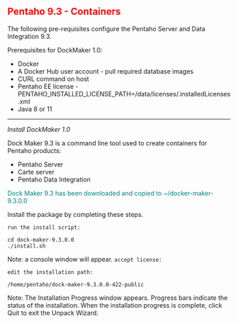 ## <font color='red'>Pentaho 9.3 - Containers</font>  

The following pre-requisites configure the Pentaho Server and Data Integration 9.3.

Prerequisites for DockMaker 1.0:
* Docker
* A Docker Hub user account - pull required database images
* CURL command on host
* Pentaho EE license - PENTAHO_INSTALLED_LICENSE_PATH=/data/licenses/.installedLicenses.xml
* Java 8 or 11


---

<em>Install DockMaker 1.0</em>  

Dock Maker 9.3 is a command line tool used to create containers for Pentaho products:
* Pentaho Server
* Carte server
* Pentaho Data Integration

<font color='teal'>Dock Maker 9.3 has been downloaded and copied to ~/docker-maker-9.3.0.0</font>

Install the package by completing these steps.

``run the install script:``
```
cd dock-maker-9.3.0.0
./install.sh
```
Note: a console window will appear.
``accept license:``

``edit the installation path:``
```
/home/pentaho/dock-maker-9.3.0.0-422-public
```
Note: The Installation Progress window appears. Progress bars indicate the status of the installation. When the 
installation progress is complete, click Quit to exit the Unpack Wizard.



